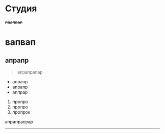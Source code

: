<!-- TITLE: Правила именования -->

# Студия
~~пвапвап~~
# вапвап
## апрапр

> апрапрапар

*  апрапр
* апрапр
* аппрар

1. пропро
2. пропро
3. пропрок

апрапрапрар

-----

